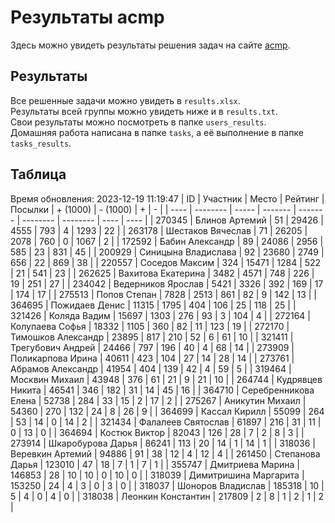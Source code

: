 # Результаты acmp
Здесь можно увидеть результаты решения задач на сайте [acmp](https://acmp.ru). 

## Результаты
Все решенные задачи можно увидеть в `results.xlsx`.  
Результаты всей группы можно увидеть ниже и в `results.txt`.  
Свои результаты можно посмотреть в папке `users_results`.  
Домашняя работа написана в папке `tasks`, а её выполнение в папке `tasks_results`.

## Таблица
Время обновления: 2023-12-19 11:19:47
| ID   | Участник | Место | Рейтинг | Посылки | + (1000) | - (1000) | +    | -    |
| ---- | -------- | ----- | ------- | ------- | -------- | -------- | ---- | ---- |
| 270345 | Блинов Артемий | 51 | 29426 | 4555 | 793 | 4 | 1293 | 22 |
| 263178 | Шестаков Вячеслав | 71 | 26205 | 2078 | 760 | 0 | 1067 | 2 |
| 172592 | Бабин Александр | 89 | 24086 | 2956 | 585 | 23 | 831 | 45 |
| 200929 | Синицына Владислава | 92 | 23680 | 2749 | 656 | 22 | 869 | 38 |
| 220557 | Соседов Максим | 324 | 15471 | 1284 | 522 | 21 | 541 | 23 |
| 262625 | Вахитова Екатерина | 3482 | 4571 | 748 | 226 | 19 | 251 | 27 |
| 234042 | Ведерников Ярослав | 5421 | 3326 | 392 | 169 | 17 | 174 | 17 |
| 275513 | Попов Степан | 7828 | 2513 | 861 | 82 | 9 | 142 | 13 |
| 364695 | Пожидаев Денис | 11315 | 1795 | 404 | 106 | 25 | 118 | 25 |
| 321426 | Коляда Вадим | 15697 | 1303 | 276 | 93 | 3 | 104 | 4 |
| 272164 | Колупаева Софья | 18332 | 1105 | 360 | 82 | 11 | 123 | 19 |
| 272170 | Тимошков Александр | 23895 | 817 | 210 | 52 | 6 | 61 | 10 |
| 321411 | Трегубович Андрей | 24466 | 797 | 196 | 40 | 4 | 68 | 14 |
| 273909 | Поликарпова Ирина | 40611 | 423 | 104 | 27 | 14 | 28 | 14 |
| 273761 | Абрамов Александр | 41954 | 404 | 139 | 42 | 4 | 59 | 5 |
| 319464 | Москвин Михаил | 43948 | 376 | 61 | 21 | 9 | 21 | 10 |
| 264744 | Кудрявцев Никита | 46541 | 346 | 182 | 31 | 14 | 45 | 16 |
| 364710 | Серебренникова Елена | 52738 | 284 | 33 | 15 | 2 | 17 | 2 |
| 275267 | Аникутин Михаил | 54360 | 270 | 132 | 24 | 8 | 26 | 9 |
| 364699 | Кассал Кирилл | 55099 | 264 | 53 | 14 | 0 | 14 | 2 |
| 321434 | Фалалеев Святослав | 61897 | 216 | 31 | 11 | 0 | 13 | 0 |
| 364694 | Костюк Виктор | 82043 | 126 | 28 | 7 | 2 | 8 | 3 |
| 273914 | Шкаробурова Дарья | 86241 | 113 | 20 | 14 | 1 | 14 | 1 |
| 318036 | Веревкин Артемий | 94886 | 91 | 38 | 12 | 4 | 12 | 4 |
| 261450 | Степанова Дарья | 123010 | 47 | 18 | 7 | 1 | 7 | 1 |
| 355747 | Дмитриева Марина | 146853 | 28 | 10 | 10 | 0 | 10 | 0 |
| 318039 | Димитришина Маргарита | 153250 | 24 | 4 | 3 | 0 | 3 | 0 |
| 318037 | Шоноров Владислав | 185318 | 10 | 5 | 4 | 0 | 4 | 0 |
| 318038 | Леонкин Константин | 217809 | 2 | 8 | 1 | 2 | 1 | 2 |
